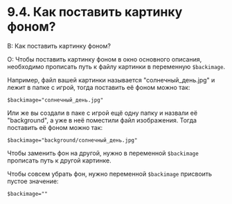 # 9.4. Как поставить картинку фоном?
<!-- [:faq_09_04] -->
В: Как поставить картинку фоном?

О:
Чтобы поставить картинку фоном в окно основного описания, необходимо прописать путь к файлу картинки в переменную `$backimage`.

Например, файл вашей картинки называется "солнечный_день.jpg" и лежит в папке с игрой, тогда поставить её фоном можно так:
```qsp
$backimage="солнечный_день.jpg"
```
Или же вы создали в паке с игрой ещё одну папку и назвали её "background", а уже в неё поместили файл изображения. Тогда поставить её фоном можно так:
```qsp
$backimage="background/солнечный_день.jpg"
```
Чтобы заменить фон на другой, нужно в переменной `$backimage` прописать путь к другой картинке.

Чтобы совсем убрать фон, нужно переменной `$backimage` присвоить пустое значение:
```qsp
$backimage=""
```
